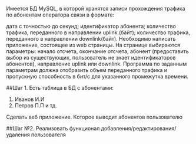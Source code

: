 Имеется БД MySQL, в которой хранятся записи прохождения трафика по абонентам оператора связи в формате:

дата с точностью до секунд;
идентификатор абонента;
количество трафика, переданного в направлении uplink (байт);
количество трафика, переданного в направлении downlink(байт).
Необходимо написать приложение, состоящее из web страницы. На странице выбираются параметры: начало отсчета, окончание отсчета, абонент (предоставить выбор из существующих, пользователь не знает идентификаторов абонентов), направление uplink или downlink. Программа по заданным параметрам должна отобразить объем переданного трафика и пропускную способность в бит/с для указанного промежутка времени.

##Шаг 1.
Есть таблица в БД с абонентами:
1. Иванов И.И
2. Петров П.П и тд.

Сделать веб приложение. Которое выводит абонентов пользователю

##Шаг №2.
Реализовать функционал добавления/редактирования/удаления пользователя
